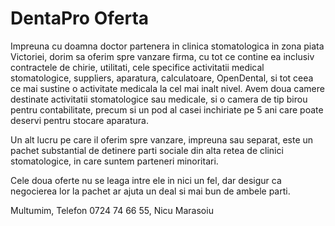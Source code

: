 # DentaPro Oferta

Impreuna cu doamna doctor partenera in clinica stomatologica in zona piata Victoriei, dorim sa oferim spre vanzare firma, cu tot ce contine ea inclusiv contractele de chirie, utilitati, cele specifice activitatii medical stomatologice, suppliers, aparatura, calculatoare, OpenDental, si tot ceea ce mai sustine o activitate medicala la cel mai inalt nivel. Avem doua camere destinate activitatii stomatologice sau medicale, si o camera de tip birou pentru contabilitate, precum si un pod al casei inchiriate pe 5 ani care poate deservi pentru stocare aparatura.

Un alt lucru pe care il oferim spre vanzare, impreuna sau separat, este un pachet substantial de detinere parti sociale din alta retea de clinici stomatologice, in care suntem parteneri minoritari.

Cele doua oferte nu se leaga intre ele in nici un fel, dar desigur ca negocierea lor la pachet ar ajuta un deal si mai bun de ambele parti.

Multumim,
Telefon 0724 74 66 55,
Nicu Marasoiu
